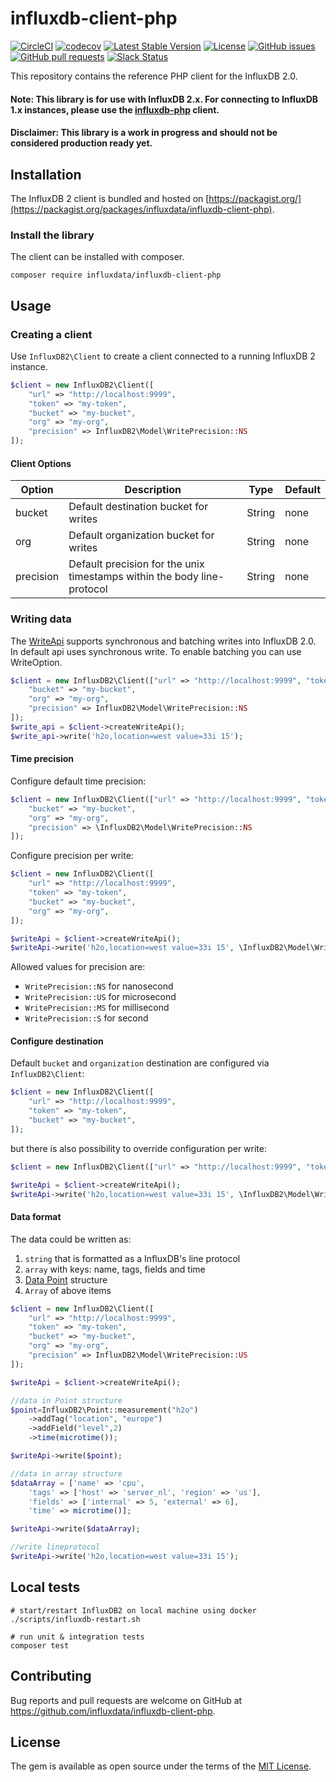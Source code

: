 # influxdb-client-php

[![CircleCI](https://circleci.com/gh/influxdata/influxdb-client-php.svg?style=svg)](https://circleci.com/gh/influxdata/influxdb-client-php)
[![codecov](https://codecov.io/gh/influxdata/influxdb-client-php/branch/master/graph/badge.svg)](https://codecov.io/gh/influxdata/influxdb-client-php)
[![Latest Stable Version](https://poser.pugx.org/influxdata/influxdb-client-php/v/stable)](https://packagist.org/packages/influxdata/influxdb-client-php)
[![License](https://img.shields.io/github/license/influxdata/influxdb-client-php.svg)](https://github.com/influxdata/influxdb-client-php/blob/master/LICENSE)
[![GitHub issues](https://img.shields.io/github/issues-raw/influxdata/influxdb-client-php.svg)](https://github.com/influxdata/influxdb-client-php/issues)
[![GitHub pull requests](https://img.shields.io/github/issues-pr-raw/influxdata/influxdb-client-php.svg)](https://github.com/influxdata/influxdb-client-php/pulls)
[![Slack Status](https://img.shields.io/badge/slack-join_chat-white.svg?logo=slack&style=social)](https://www.influxdata.com/slack)

This repository contains the reference PHP client for the InfluxDB 2.0.

#### Note: This library is for use with InfluxDB 2.x. For connecting to InfluxDB 1.x instances, please use the [influxdb-php](https://github.com/influxdata/influxdb-php) client.
#### Disclaimer: This library is a work in progress and should not be considered production ready yet.

## Installation

The InfluxDB 2 client is bundled and hosted on [https://packagist.org/](https://packagist.org/packages/influxdata/influxdb-client-php).

### Install the library

The client can be installed with composer.

```
composer require influxdata/influxdb-client-php
```

## Usage

### Creating a client

Use `InfluxDB2\Client` to create a client connected to a running InfluxDB 2 instance.

```php
$client = new InfluxDB2\Client([
    "url" => "http://localhost:9999",
    "token" => "my-token",
    "bucket" => "my-bucket",
    "org" => "my-org",
    "precision" => InfluxDB2\Model\WritePrecision::NS
]);
```

#### Client Options

| Option | Description | Type | Default |
|---|---|---|---|
| bucket | Default destination bucket for writes | String | none |
| org | Default organization bucket for writes | String | none |
| precision | Default precision for the unix timestamps within the body line-protocol | String | none |


<!--- TODO
| open_timeout | Number of seconds to wait for the connection to open | Integer | 10 |
| write_timeout | Number of seconds to wait for one block of data to be written | Integer | 10 |
| read_timeout | Number of seconds to wait for one block of data to be read | Integer | 10 |
-->

### Writing data

The [WriteApi](https://github.com/influxdata/influxdb-client-php/blob/master/src/InfluxDB2/WriteApi.php) supports 
synchronous and batching writes into InfluxDB 2.0. In default api uses synchronous write. To enable batching you 
can use WriteOption.

```php
$client = new InfluxDB2\Client(["url" => "http://localhost:9999", "token" => "my-token",
    "bucket" => "my-bucket",
    "org" => "my-org",
    "precision" => InfluxDB2\Model\WritePrecision::NS
]);
$write_api = $client->createWriteApi();
$write_api->write('h2o,location=west value=33i 15');
```

<!--- TODO still in progress
#### Batching

The writes are processed in batches which are configurable by `WriteOptions`:

| Property | Description | Default Value |
| --- | --- | --- |
| **writeType** | type of write SYNCHRONOUS / BATCHING /  | SYNCHRONOUS |
| **batchSize** | the number of data point to collect in batch | 1000 |
| **flushInterval** | the number of milliseconds before the batch is written | 1000 |

```php
$client = new InfluxDB2\Client(["url" => "http://localhost:9999", "token" => "my-token",
    "bucket" => "my-bucket",
    "org" => "my-org",
    "precision" => InfluxDB2\Model\WritePrecision::NS
]);

$writeApi = $client->createWriteApi(
    ["writeType"=>InfluxDB2\WriteType::BATCHING, 'batchSize'=>1000, "flushInterval" =>1000]);

$writeApi->write('h2o,location=west value=33i 15');
```
-->

#### Time precision

Configure default time precision:
```php
$client = new InfluxDB2\Client(["url" => "http://localhost:9999", "token" => "my-token",
    "bucket" => "my-bucket",
    "org" => "my-org",
    "precision" => \InfluxDB2\Model\WritePrecision::NS
]);
```

Configure precision per write:
```php
$client = new InfluxDB2\Client([
    "url" => "http://localhost:9999",
    "token" => "my-token",
    "bucket" => "my-bucket",
    "org" => "my-org",
]);

$writeApi = $client->createWriteApi();
$writeApi->write('h2o,location=west value=33i 15', \InfluxDB2\Model\WritePrecision::MS);
```
Allowed values for precision are:

- `WritePrecision::NS` for nanosecond
- `WritePrecision::US`   for microsecond
- `WritePrecision::MS`  for millisecond
- `WritePrecision::S` for second

#### Configure destination

Default `bucket` and `organization` destination are configured via `InfluxDB2\Client`:

```php
$client = new InfluxDB2\Client([
    "url" => "http://localhost:9999",
    "token" => "my-token",
    "bucket" => "my-bucket",
]);
```

but there is also possibility to override configuration per write:

```php
$client = new InfluxDB2\Client(["url" => "http://localhost:9999", "token" => "my-token"]);

$writeApi = $client->createWriteApi();
$writeApi->write('h2o,location=west value=33i 15', \InfluxDB2\Model\WritePrecision::MS, "production-bucket", "customer-1");
```

#### Data format

The data could be written as:

1. `string` that is formatted as a InfluxDB's line protocol
1. `array` with keys: name, tags, fields and time
1. [Data Point](https://github.com/influxdata/influxdb-client-php/blob/master/src/InfluxDB2/Point.php) structure
1. `Array` of above items

```php
$client = new InfluxDB2\Client([
    "url" => "http://localhost:9999",
    "token" => "my-token",
    "bucket" => "my-bucket",
    "org" => "my-org",
    "precision" => InfluxDB2\Model\WritePrecision::US
]);

$writeApi = $client->createWriteApi();

//data in Point structure
$point=InfluxDB2\Point::measurement("h2o")
    ->addTag("location", "europe")
    ->addField("level",2)
    ->time(microtime());

$writeApi->write($point);

//data in array structure
$dataArray = ['name' => 'cpu', 
    'tags' => ['host' => 'server_nl', 'region' => 'us'],
    'fields' => ['internal' => 5, 'external' => 6],
    'time' => microtime()];

$writeApi->write($dataArray);

//write lineprotocol
$writeApi->write('h2o,location=west value=33i 15');
```

## Local tests

```shell script
# start/restart InfluxDB2 on local machine using docker
./scripts/influxdb-restart.sh

# run unit & integration tests
composer test
```

## Contributing

Bug reports and pull requests are welcome on GitHub at https://github.com/influxdata/influxdb-client-php.

## License

The gem is available as open source under the terms of the [MIT License](https://opensource.org/licenses/MIT).
